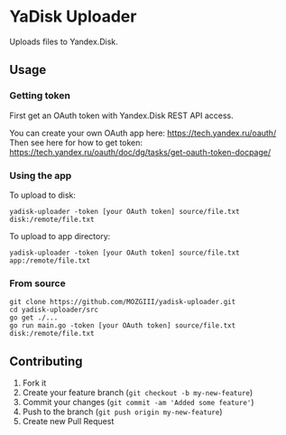 # YaDisk Uploader

Uploads files to Yandex.Disk.

## Usage

### Getting token

First get an OAuth token with Yandex.Disk REST API access.

You can create your own OAuth app here: https://tech.yandex.ru/oauth/
Then see here for how to get token: https://tech.yandex.ru/oauth/doc/dg/tasks/get-oauth-token-docpage/

### Using the app

To upload to disk:

```
yadisk-uploader -token [your OAuth token] source/file.txt disk:/remote/file.txt
```

To upload to app directory:

```
yadisk-uploader -token [your OAuth token] source/file.txt app:/remote/file.txt
```

### From source

```
git clone https://github.com/MOZGIII/yadisk-uploader.git
cd yadisk-uploader/src
go get ./...
go run main.go -token [your OAuth token] source/file.txt disk:/remote/file.txt
```

## Contributing

1. Fork it
2. Create your feature branch (`git checkout -b my-new-feature`)
3. Commit your changes (`git commit -am 'Added some feature'`)
4. Push to the branch (`git push origin my-new-feature`)
5. Create new Pull Request

